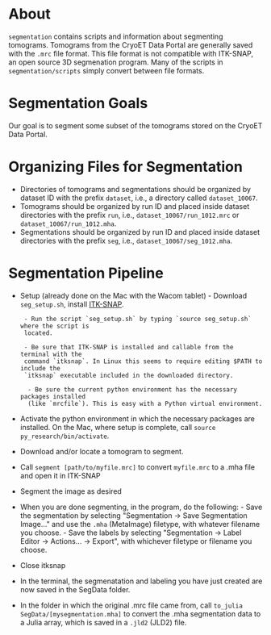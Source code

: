 # About
`segmentation` contains scripts and information about segmenting tomograms. 
Tomograms from the CryoET Data Portal are generally saved with the `.mrc` file format.
This file format is not compatible with ITK-SNAP, an open source 3D segmenation program.
Many of the scripts in `segmentation/scripts` simply convert between file formats.

# Segmentation Goals
Our goal is to segment some subset of the tomograms stored on the CryoET Data Portal.

# Organizing Files for Segmentation
 - Directories of tomograms and segmentations should be organized by dataset ID with the 
 prefix `dataset`, i.e., a directory called `dataset_10067`.
 - Tomograms should be organized by run ID and placed inside dataset directories with
 the prefix `run`, i.e., `dataset_10067/run_1012.mrc` or `dataset_10067/run_1012.mha`.
 - Segmentations should be organized by run ID and placed inside dataset directories with
 the prefix `seg`, i.e., `dataset_10067/seg_1012.mha`.

# Segmentation Pipeline
 - Setup (already done on the Mac with the Wacom tablet)
        - Download `seg_setup.sh`, install 
        [ITK-SNAP](http://www.itksnap.org/pmwiki/pmwiki.php?n=Downloads.SNAP3).

        - Run the script `seg_setup.sh` by typing `source seg_setup.sh` where the script is
        located.

        - Be sure that ITK-SNAP is installed and callable from the terminal with the
        command `itksnap`. In Linux this seems to require editing $PATH to include the
        `itksnap` executable included in the downloaded directory.

         - Be sure the current python environment has the necessary packages installed
         (like `mrcfile`). This is easy with a Python virtual environment.

 - Activate the python environment in which the necessary packages are installed. On the
 Mac, where setup is complete, call `source py_research/bin/activate`.

 - Download and/or locate a tomogram to segment.

 - Call `segment [path/to/myfile.mrc]` to convert `myfile.mrc` to a .mha file and open it 
 in ITK-SNAP

 - Segment the image as desired

 - When you are done segmenting, in the program, do the following:
         - Save the segmentation by selecting "Segmentation -> Save Segmentation Image..." 
         and use the `.mha` (MetaImage) filetype, with whatever filename you choose.
         - Save the labels by selecting "Segmentation -> Label Editor -> Actions... ->
         Export", with whichever filetype or filename you choose.

 - Close itksnap

 - In the terminal, the segmenatation and labeling you have just created are now saved in 
 the SegData folder.

 - In the folder in which the original .mrc file came from, call
 `to_julia SegData/[mysegmentation.mha]` to convert the .mha segmentation data to a Julia
 array, which is saved in a `.jld2` (JLD2) file.
